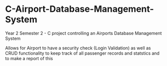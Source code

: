 # C-Airport-Database-Management-System
 Year 2 Semester 2 - C project controlling an Airports Database Management System

Allows for Airport to have a security check (Login Validation) as well as CRUD functionality to keep track of all passenger records and statstics and to make a report of this
